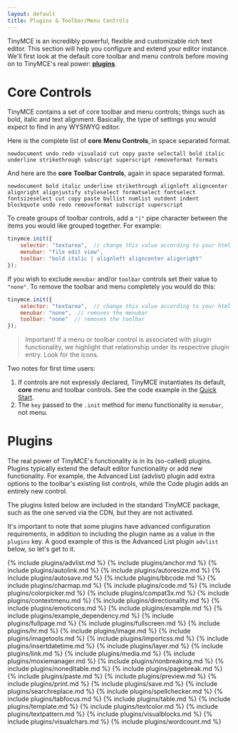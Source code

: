 ```yaml
---
layout: default
title: Plugins & Toolbar/Menu Controls
---
```



TinyMCE is an incredibly powerful, flexible and customizable rich text editor. This section will help you configure and extend your editor instance. We'll first look at the default core toolbar and menu controls before moving on to TinyMCE's real power: [**plugins**](#plugins).

# Core Controls

TinyMCE contains a set of core toolbar and menu controls; things such as bold, italic and text alignment. Basically, the type of settings you would expect to find in any WYSIWYG editor.

Here is the complete list of **core** **Menu Controls**, in space separated format.

```
newdocument undo redo visualaid cut copy paste selectall bold italic underline strikethrough subscript superscript removeformat formats
```

And here are the **core** **Toolbar Controls**, again in space separated format.

```
newdocument bold italic underline strikethrough alignleft aligncenter alignright alignjustify styleselect formatselect fontselect fontsizeselect cut copy paste bullist numlist outdent indent blockquote undo redo removeformat subscript superscript
```

To create groups of toolbar controls, add a `"|"` pipe character between the items you would like grouped together. For example:

```js
tinymce.init({
    selector: "textarea",  // change this value according to your html
    menubar: "file edit view",
    toolbar: "bold italic | alignleft aligncenter alignright"
});
```

If you wish to exclude `menubar` and/or `toolbar` controls set their value to `"none"`. To remove the toolbar and menu completely you would do this:

```js
tinymce.init({
    selector: "textarea",  // change this value according to your html
    menubar: "none",  // removes the menubar
    toolbar: "none"  // removes the toolbar
});
```

> Important! If a menu or toolbar control is associated with plugin functionality, we highlight that relationship under its respective plugin entry. Look for the icons.

Two notes for first time users:

1. If controls are not expressly declared, TinyMCE instantiates its default, **core** menu and toolbar controls. See the code example in the [Quick Start](/quick-start).
2. The `key` passed to the `.init` method for menu functionality is `menubar`, not menu.


# Plugins

The real power of TinyMCE's functionality is in its (so-called) plugins. Plugins typically extend the default editor functionality or add new functionality. For example, the Advanced List (advlist) plugin add extra options to the toolbar's existing list controls, while the Code plugin adds an entirely new control.

The plugins listed below are included in the standard TinyMCE package, such as the one served via the CDN, but they are not activated.

It's important to note that some plugins have advanced configuration requirements, in addition to including the plugin name as a value in the `plugins` key. A good example of this is the Advanced List plugin `advlist` below, so let's get to it.


{% include plugins/advlist.md %}
{% include plugins/anchor.md %}
{% include plugins/autolink.md %}
{% include plugins/autoresize.md %}
{% include plugins/autosave.md %}
{% include plugins/bbcode.md %}
{% include plugins/charmap.md %}
{% include plugins/code.md %}
{% include plugins/colorpicker.md %}
{% include plugins/compat3x.md %}
{% include plugins/contextmenu.md %}
{% include plugins/directionality.md %}
{% include plugins/emoticons.md %}
{% include plugins/example.md %}
{% include plugins/example_dependency.md %}
{% include plugins/fullpage.md %}
{% include plugins/fullscreen.md %}
{% include plugins/hr.md %}
{% include plugins/image.md %}
{% include plugins/imagetools.md %}
{% include plugins/importcss.md %}
{% include plugins/insertdatetime.md %}
{% include plugins/layer.md %}
{% include plugins/link.md %}
{% include plugins/media.md %}
{% include plugins/moxiemanager.md %}
{% include plugins/nonbreaking.md %}
{% include plugins/noneditable.md %}
{% include plugins/pagebreak.md %}
{% include plugins/paste.md %}
{% include plugins/preview.md %}
{% include plugins/print.md %}
{% include plugins/save.md %}
{% include plugins/searchreplace.md %}
{% include plugins/spellchecker.md %}
{% include plugins/tabfocus.md %}
{% include plugins/table.md %}
{% include plugins/template.md %}
{% include plugins/textcolor.md %}
{% include plugins/textpattern.md %}
{% include plugins/visualblocks.md %}
{% include plugins/visualchars.md %}
{% include plugins/wordcount.md %}


